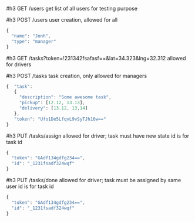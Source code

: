 #h3 GET /users
get list of all users for testing purpose

#h3 POST /users
user creation, allowed for all

```javascript
{
  "name": "Jonh",
  "type": "manager"
}
```

#h3 GET /tasks?token=!231342fsafasf==&lat=34.323&lng=32.312
allowed for drivers

#h3 POST /tasks
task creation, only allowed for managers

```javascript
{  "task":
   {
     "description": "Some awesome task",
     "pickup": [12.12, 13.13],
     "delivery": [13.12, 13,14]
   },
   "token": "Ufo1De5LfqvL9vSyTJh16w=="
}
```

#h3 PUT /tasks/assign
allowed for driver; task must have new state
id is for task id

```javascript
{
  "token": "GAdf134gdfg234==",
  "id": "_1231fsadf324wqf"
}
```

#h3 PUT /tasks/done
allowed for driver; task must be assigned by same user
id is for task id

```javascript
{
  "token": "GAdf134gdfg234==",
  "id": "_1231fsadf324wqf"
}
```
